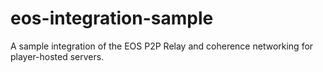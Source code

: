 # eos-integration-sample
A sample integration of the EOS P2P Relay and coherence networking for player-hosted servers.
